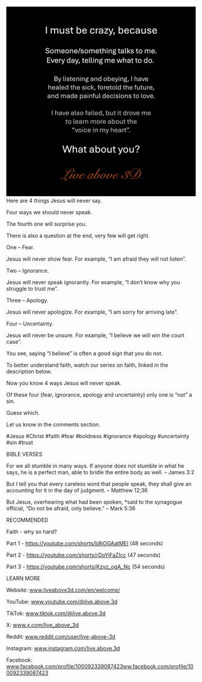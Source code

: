 ![Video cover image](../cover.jpg)
Here are 4 things Jesus will never say.

Four ways we should never speak.

The fourth one will surprise you. 

There is also a question at the end, very few will get right.

One – Fear.

Jesus will never show fear. For example, “I am afraid they will not listen”.

Two – Ignorance.

Jesus will never speak ignorantly. For example, “I don’t know why you struggle to trust me”. 

Three – Apology.

Jesus will never apologize. For example, “I am sorry for arriving late”.

Four – Uncertainty.

Jesus will never be unsure. For example, “I believe we will win the court case”.

You see, saying “I believe” is often a good sign that you do not.

To better understand faith, watch our series on faith, linked in the description below.

Now you know 4 ways Jesus will never speak.

Of these four (fear, ignorance, apology and uncertainty) only one is “not” a sin.

Guess which.

Let us know in the comments section.


#Jesus #Christ #faith #fear #boldness #ignorance #apology #uncertainty #sin #trust


BIBLE VERSES

For we all stumble in many ways. If anyone does not stumble in what he says, he is a perfect man, able to bridle the entire body as well. – James 3:2

But I tell you that every careless word that people speak, they shall give an accounting for it in the day of judgment. – Matthew 12;36

But Jesus, overhearing what had been spoken, *said to the synagogue official, “Do not be afraid, only believe.” – Mark 5:36


RECOMMENDED

Faith - why so hard?

Part 1 - https://youtube.com/shorts/b8jOGAatMEI (48 seconds)

Part 2 - https://youtube.com/shorts/rDoYiFaZIcc (47 seconds)

Part 3 - https://youtube.com/shorts/Kzvz_ogA_Nc (54 seconds)


LEARN MORE

Website: www.liveabove3d.com/en/welcome/

YouTube: www.youtube.com/@live.above.3d

TikTok: www.tiktok.com/@live.above.3d

X: www.x.com/live_above_3d

Reddit: www.reddit.com/user/live-above-3d

Instagram: www.instagram.com/live.above.3d

Facebook: www.facebook.com/profile/100092339087423ww.facebook.com/profile/100092339087423